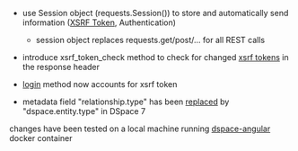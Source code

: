 - use Session object (requests.Session()) to store and automatically send information ([XSRF Token](https://github.com/DSpace/RestContract/blob/main/csrf-tokens.md), Authentication)
    - session object replaces requests.get/post/... for all REST calls 

- introduce xsrf_token_check method to check for changed [xsrf tokens](https://github.com/DSpace/RestContract/blob/main/csrf-tokens.md) in the response header 

- [login](https://github.com/DSpace/RestContract/blob/main/authentication.md#Login) method now accounts for xsrf token 

- metadata field "relationship.type" has been [replaced](https://github.com/DSpace/DSpace/pull/3183) by "dspace.entity.type"  in DSpace 7


changes have been tested on a local machine running [dspace-angular](https://github.com/DSpace/dspace-angular) docker container
